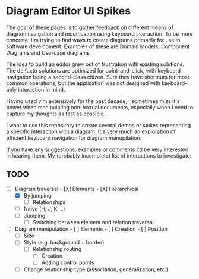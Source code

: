 # Diagram Editor UI Spikes

The goal of these pages is to gather feedback on different means of
diagram navigation and modification using keyboard interaction. To be
more concrete: I'm trying to find ways to create diagrams primarily
for use in software development. Examples of these are Domain Models,
Component Diagrams and Use-case diagrams.

The idea to build an editor grew out of frustration with existing
solutions. The de facto solutions are optimized for point-and-click,
with keyboard navigation being a second-class citizen. Sure they have
shortcuts for most common operations, but the application was not
designed with keyboard-only interaction in mind.

Having used vim extensively for the past decade, I sometimes miss it's
power when manipulating non-textual documents, especially when I need
to capture my thoughts as fast as possible.

I want to use this repository to create several demos or spikes
representing a specific interaction with a diagram. It's very much an
exploration of efficient keyboard navigation for diagram manupilation.

If you have any suggestions, examples or comments I'd be very
interested in hearing them. My (probably incomplete) list of
interactions to investigate:

## TODO

- [ ] Diagram traversal
      - [X] Elements
      	- [X] Hierarchical
	- [X] By jumping
      - [ ] Relationships
	- [ ] Naive (H, J, K, L)
	- [ ] Jumping
      - [ ] Switching between element and relation traversal
- [ ] Diagram manipulation
      - [ ] Elements
      	- [ ] Creation
      	- [ ] Position
	- [ ] Size
	- [ ] Style (e.g. background + border)
      - [ ] Relationship routing
        - [ ] Creation
        - [ ] Adding control points
	- [ ] Change relationship type (association, generalization, etc.)
